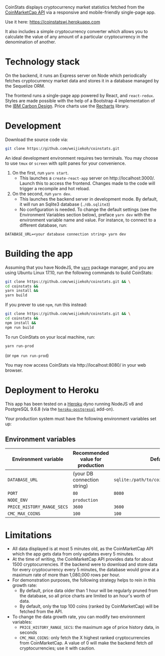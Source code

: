 CoinStats displays cryptocurrency market statistics fetched from the
[CoinMarketCap API](https://coinmarketcap.com/api/) via a responsive and
mobile-friendly single-page app.

Use it here: https://coinstatswj.herokuapp.com

It also includes a simple cryptocurrency converter which allows you to calculate
the value of any amount of a particular cryptocurrency in the denomination of
another. 

# Technology stack

On the backend, it runs an Express server on Node which periodically fetches
cryptocurrency market data and stores it in a database managed by the Sequelize
ORM. 

The frontend runs a single-page app powered by React, and `react-redux`. Styles
are made possible with the help of a Bootstrap 4 implementation of the [IBM
Carbon Design](http://carbondesignsystem.com/). Price charts use the
[Recharts](http://recharts.org/) library.

# Development

Download the source code via:

```bash
git clone https://github.com/weijiekoh/coinstats.git
```

An ideal development environment requires two terminals. You may choose to use
`tmux` or `screen` with split panes for your convenience.

1. On the first, run `yarn start`.
    - This launches a `create-react-app` server on http://localhost:3000/.
      Launch this to access the frontend. Changes made to the code will trigger
      a recompile and hot reload.
2. On the second, run `yarn dev`.
    - This launches the backend server in development mode. By default, it
      will run an Sqlite3 database (`./db.sqlite3`)
    - No configuration is needed. To change the default settings (see the
      Environment Variables section below), preface `yarn dev` with the
      environment variable name and value. For instance, to connect to a
      different database, run:

```
DATABASE_URL=<your database connection string> yarn dev
```

# Building the app

Assuming that you have NodeJS, the [`yarn`](https://yarnpkg.com) package
manager, and you are using Ubuntu Linux 17.10, run the following commands to
build CoinStats:

```bash
git clone https://github.com/weijiekoh/coinstats.git && \
cd coinstats &&
yarn install &&
yarn build
```

If you prever to use `npm`, run this instead:

```bash
git clone https://github.com/weijiekoh/coinstats.git && \
cd coinstats &&
npm install &&
npm run build
```

To run CoinStats on your local machine, run:

```bash
yarn run-prod
```

(or `npm run run-prod`)

You may now access CoinStats via http://localhost:8080/ in your web browser.

# Deployment to Heroku

This app has been tested on a [Heroku](https://www.heroku.com) dyno running
NodeJS v8 and PostgreSQL 9.6.8 (via the
[`heroku-postgresql`](https://elements.heroku.com/addons/heroku-postgresql)
add-on).

Your production system must have the following environment
variables set up:

## Environment variables
| Environment variable | Recommended value for production | Default |
|---|---|---|
| `DATABASE_URL` | (your DB connection string) | `sqlite:/path/to/coinstats/db.sqlite3` |
| `PORT` | `80` | `8080` |
| `NODE_ENV` | `production` | |
| `PRICE_HISTORY_RANGE_SECS` | `3600` | `3600` |
| `CMC_MAX_COINS` | `100` | `100` |

# Limitations

- All data displayed is at most 5 minutes old, as the CoinMarketCap API which
  the app gets data from only updates every 5 minutes. 
- At the time of writing, the CoinMarketCap API provides data for about 1500
  cryptocurrencies. If the backend were to download and store data for every
  cryptocurrency every 5 minutes, the database would grow at a maximum rate of
  more than 1,080,000 rows per hour.
- For demonstration purposes, the following strategy helps to rein in this
  growth rate:
    - By default, price data older than 1 hour will be regularly pruned from the
      database, so all price charts are limited to an hour's worth of data.
    - By default, only the top 100 coins (ranked by CoinMarketCap) will be fetched
      from the API.
- To change the data growth rate, you can modify two environment variables:
    - `PRICE_HISTORY_RANGE_SECS`: the maximum age of price history data, in seconds
    - `CMC_MAX_COINS`: only fetch the X highest ranked cryptocurrencies from
      CoinMarketCap. A value of 0 will make the backend fetch *all*
      cryptocurrencies; use it with caution.
